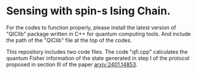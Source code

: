 # Sensing with spin-s Ising Chain.

For the codes to function properly, please install the latest version of "QIClib" package written in C++ for quantum computing tools.
And include the path of the "QIClib" file at the top of the codes.

This repository includes two code files. 
The code "qfi.cpp" calculates the quantum Fisher information of the state generated in step I of the protocol proposed in section III of the paper [arxiv:2401.14853](https://arxiv.org/pdf/2401.14853.pdf).
